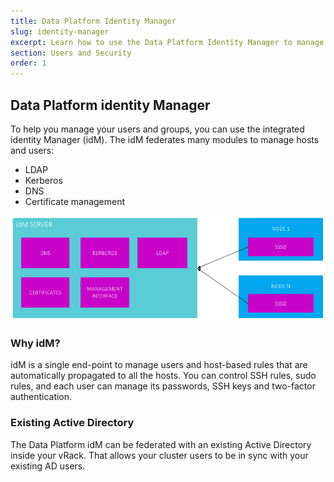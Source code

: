 ```yaml
---
title: Data Platform Identity Manager
slug: identity-manager
excerpt: Learn how to use the Data Platform Identity Manager to manage users groups and permissions
section: Users and Security
order: 1
---
```


## Data Platform identity Manager

To help you manage your users and groups, you can use the integrated identity Manager (idM).
The idM federates many modules to manage hosts and users:

- LDAP
- Kerberos
- DNS
- Certificate management

![idM](images/idm.png)

### Why idM?
idM is a single end-point to manage users and host-based rules that are automatically propagated to all the hosts.
You can control SSH rules, sudo rules, and each user can manage its passwords, SSH keys and two-factor authentication.

### Existing Active Directory
The Data Platform idM can be federated with an existing Active Directory inside your vRack. That allows your cluster users
to be in sync with your existing AD users.
